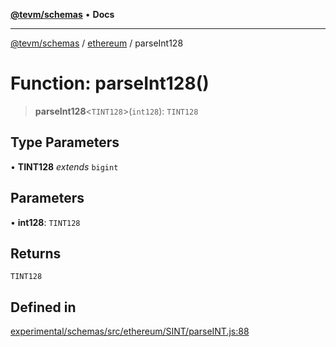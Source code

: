 [**@tevm/schemas**](../../README.md) • **Docs**

***

[@tevm/schemas](../../modules.md) / [ethereum](../README.md) / parseInt128

# Function: parseInt128()

> **parseInt128**\<`TINT128`\>(`int128`): `TINT128`

## Type Parameters

• **TINT128** *extends* `bigint`

## Parameters

• **int128**: `TINT128`

## Returns

`TINT128`

## Defined in

[experimental/schemas/src/ethereum/SINT/parseINT.js:88](https://github.com/evmts/tevm-monorepo/blob/main/experimental/schemas/src/ethereum/SINT/parseINT.js#L88)
